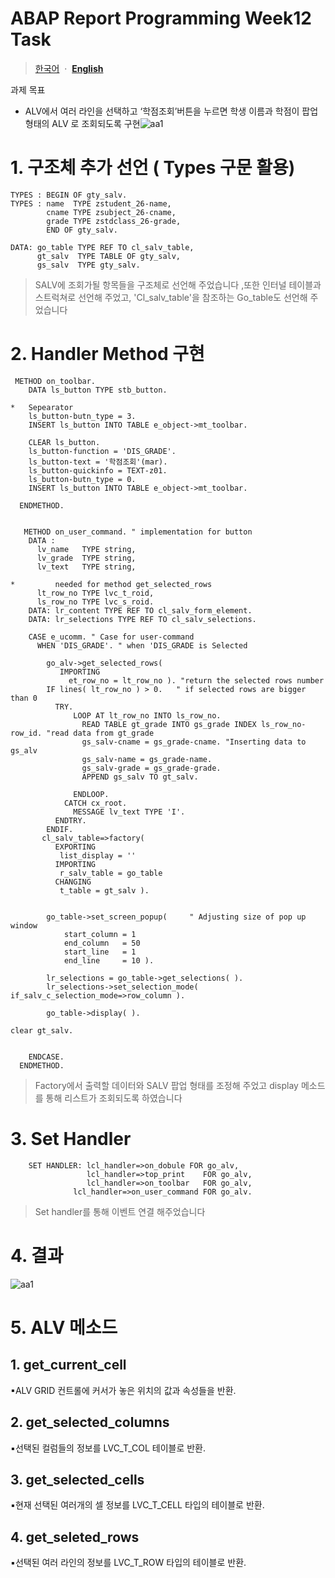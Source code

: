 # ABAP Report Programming Week12 Task

> [한국어](ABAP-Report-Wee12-kr.md)
>  &nbsp;·&nbsp;
> [**English**](ABAP-Report-Week12.md)

 
과제 목표
* ALV에서 여러 라인을 선택하고 ‘학점조회’버튼을 누르면 학생 이름과 학점이 팝업 형태의
ALV 로 조회되도록 구현![aa1](https://user-images.githubusercontent.com/103248677/170183032-73d09d97-c48c-416f-b197-162be4c7006d.png)



# 1. 구조체 추가 선언 ( Types 구문 활용)

```abap
TYPES : BEGIN OF gty_salv.
TYPES : name  TYPE zstudent_26-name,
        cname TYPE zsubject_26-cname,
        grade TYPE zstdclass_26-grade,
        END OF gty_salv.
        
DATA: go_table TYPE REF TO cl_salv_table,
      gt_salv  TYPE TABLE OF gty_salv,
      gs_salv  TYPE gty_salv.
```
> SALV에 조회가될 항목들을 구조체로 선언해 주었습니다
> ,또한 인터널 테이블과 스트럭쳐로 선언해 주었고, 'Cl_salv_table'을 참조하는 Go_table도 선언해 주었습니다

# 2. Handler Method 구현

```abap
 METHOD on_toolbar.
    DATA ls_button TYPE stb_button.

*   Sepearator
    ls_button-butn_type = 3.
    INSERT ls_button INTO TABLE e_object->mt_toolbar.

    CLEAR ls_button.
    ls_button-function = 'DIS_GRADE'.
    ls_button-text = '학점조회'(mar).
    ls_button-quickinfo = TEXT-z01.
    ls_button-butn_type = 0.
    INSERT ls_button INTO TABLE e_object->mt_toolbar.

  ENDMETHOD.
  
  
   METHOD on_user_command. " implementation for button
    DATA :
      lv_name   TYPE string,
      lv_grade  TYPE string,
      lv_text   TYPE string,

*         needed for method get_selected_rows
      lt_row_no TYPE lvc_t_roid,
      ls_row_no TYPE lvc_s_roid.
    DATA: lr_content TYPE REF TO cl_salv_form_element.
    DATA: lr_selections TYPE REF TO cl_salv_selections.

    CASE e_ucomm. " Case for user-command
      WHEN 'DIS_GRADE'. " when 'DIS_GRADE is Selected
        
        go_alv->get_selected_rows(
           IMPORTING
             et_row_no = lt_row_no ). "return the selected rows number
        IF lines( lt_row_no ) > 0.   " if selected rows are bigger than 0
          TRY.
              LOOP AT lt_row_no INTO ls_row_no.
                READ TABLE gt_grade INTO gs_grade INDEX ls_row_no-row_id. "read data from gt_grade 
                gs_salv-cname = gs_grade-cname. "Inserting data to gs_alv
                gs_salv-name = gs_grade-name.
                gs_salv-grade = gs_grade-grade.
                APPEND gs_salv TO gt_salv.

              ENDLOOP.
            CATCH cx_root.
              MESSAGE lv_text TYPE 'I'.
          ENDTRY.
        ENDIF.
       cl_salv_table=>factory(
          EXPORTING
           list_display = ''
          IMPORTING
           r_salv_table = go_table
          CHANGING
           t_table = gt_salv ).


        go_table->set_screen_popup(     " Adjusting size of pop up window
            start_column = 1
            end_column   = 50
            start_line   = 1
            end_line     = 10 ).

        lr_selections = go_table->get_selections( ).
        lr_selections->set_selection_mode( if_salv_c_selection_mode=>row_column ).

        go_table->display( ).

clear gt_salv.


    ENDCASE.
  ENDMETHOD.
```
> Factory에서 출력할 데이터와 SALV 팝업 형태를 조정해 주었고 display 메소드를 통해 리스트가 조회되도록 하였습니다

# 3. Set Handler

```abap
    SET HANDLER: lcl_handler=>on_dobule FOR go_alv,
                 lcl_handler=>top_print    FOR go_alv,
                 lcl_handler=>on_toolbar   FOR go_alv,
              lcl_handler=>on_user_command FOR go_alv.
```
> Set handler를 통해 이벤트 연결 해주었습니다

# 4. 결과

![aa1](https://user-images.githubusercontent.com/103248677/170183032-73d09d97-c48c-416f-b197-162be4c7006d.png)

# 5. ALV 메소드

## 1. get_current_cell

▪ALV GRID 컨트롤에 커서가 놓은 위치의 값과 속성들을 반환.

## 2. get_selected_columns

▪선택된 컬럼들의 정보를 LVC_T_COL 테이블로 반환.

## 3. get_selected_cells

▪현재 선택된 여러개의 셀 정보를 LVC_T_CELL 타입의 테이블로 반환. 

## 4. get_seleted_rows

▪선택된 여러 라인의 정보를 LVC_T_ROW 타입의 테이블로 반환.

